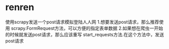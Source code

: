 # renren
使用scrapy发送一个post请求模拟登陆人人网
1.想要发送post请求，那么推荐使用 scrapy.FormRequest方法，可以方便的指定表单数据
2.如果想在爬虫一开始的时候就发送post请求，那么应该重写 start_requests方法.在这个方法中，发送post请求
